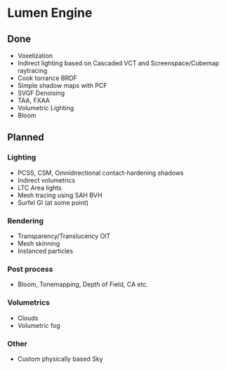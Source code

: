 # Lumen Engine

## Done

- Voxelization
- Indirect lighting based on Cascaded VCT and Screenspace/Cubemap raytracing
- Cook torrance BRDF
- Simple shadow maps with PCF
- SVGF Denoising
- TAA, FXAA 
- Volumetric Lighting
- Bloom

## Planned 

### Lighting 

- PCSS, CSM, Omnidirectional contact-hardening shadows
- Indirect volumetrics
- LTC Area lights 
- Mesh tracing using SAH BVH
- Surfel GI (at some point)

### Rendering
- Transparency/Translucency OIT
- Mesh skinning
- Instanced particles 

### Post process
- Bloom, Tonemapping, Depth of Field, CA etc.

### Volumetrics 
- Clouds
- Volumetric fog 

### Other 
- Custom physically based Sky
